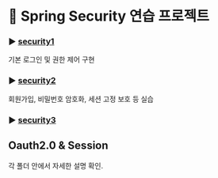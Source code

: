 # 🔐 Spring Security 연습 프로젝트

### ▶ [security1](./security1/README.md)
기본 로그인 및 권한 제어 구현

### ▶ [security2](./security2/README.md)
회원가입, 비밀번호 암호화, 세션 고정 보호 등 실습

### ▶ [security3](./security3/README.md)
Oauth2.0 & Session
---
각 폴더 안에서 자세한 설명 확인.
